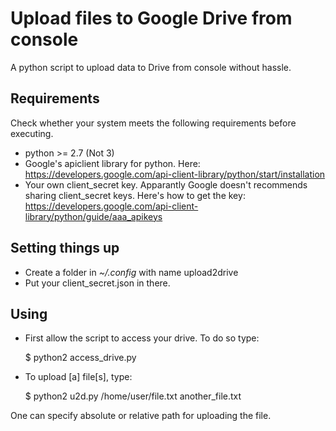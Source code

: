 Upload files to Google Drive from console
=========================================

A python script to upload data to Drive from console without hassle.


Requirements
------------

Check whether your system meets the following requirements before executing.

* python >= 2.7 (Not 3)
* Google's apiclient library for python.
Here: https://developers.google.com/api-client-library/python/start/installation
* Your own client_secret key. Apparantly Google doesn't recommends sharing client_secret keys.
Here's how to get the key: https://developers.google.com/api-client-library/python/guide/aaa_apikeys


Setting things up
-----------------

* Create a folder in *~/.config* with name upload2drive
* Put your client_secret.json in there.

Using
-----

* First allow the script to access your drive. To do so type:

	$ python2 access_drive.py

* To upload [a] file[s], type:

	$ python2 u2d.py /home/user/file.txt another_file.txt

One can specify absolute or relative path for uploading the file.
